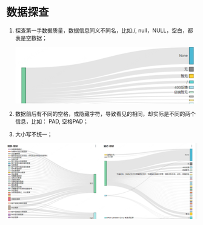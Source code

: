 # 数据探查

1. 探查第一手数据质量，数据信息同义不同名，比如:/, null，NULL，空白，都表是空数据；

   ![1717671858838](images/模块标准化/1717671858838.png)
2. 数据前后有不同的空格，或隐藏字符，导致看见的相同，却实际是不同的两个信息，比如： PAD,   空格PAD；
3. 大小写不统一；

![1717672364847](images/模块标准化/1717672364847.png)
